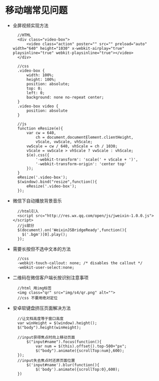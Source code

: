 # 移动端常见问题 #

- 全屏视频实现方法

		//HTML
		<div class="video-box">
        	<video class="action" poster="" src="" preload="auto" width="640" height="1030" x-webkit-airplay="true" playsinline="true" webkit-playsinline="true"></video>
        </div>

		//css
		.video-box {
			width: 100%;
			height: 100%;
			position: absolute;
			top: 0;
			left: 0;
			background: none no-repeat center; 
		}
		.video-box video {
    		position: absolute
    	}

		//js
		function eResize(e){
	        var cw = 640,
	            ch = document.documentElement.clientHeight,
	            vScale, vwScale, vhScale;
	        vwScale = cw / 640, vhScale = ch / 1030;
	        vScale = vwScale > vhScale ? vwScale : vhScale;
	        $(e).css({
	            '-webkit-transform': 'scale(' + vScale + ')',
	            '-webkit-transform-origin': 'center top'
	        });
    	} 
	    eResize('.video-box');
	    $(window).bind("resize",function(){
	        eResize('.video-box');
	    });

- 微信下自动播放背景音乐
		
		//html引入
		<script src="http://res.wx.qq.com/open/js/jweixin-1.0.0.js"></script>
		//js部分
		$(document).on('WeixinJSBridgeReady',function(){
          $('.bgm')[0].play();
    	});

- 需要长按但不选中文本的方法
	
		//css
		-webkit-touch-callout: none; /* disables the callout */
		-webkit-user-select:none;

- 二维码在微信客户端长按识别注意事项

		//html 用img标签
		<img class="qr" src="img/s4/qr.png" alt="">
		//css 不要用绝对定位

- 安卓软键盘挤压页面解决方法

		//让文档高度等于窗口高度
    	var winHeight = $(window).height();  
		$("body").height(winHeight);
		
		//input获得焦点时向上移动页面
		    $("input#name").focus(function(){
		        var num = $(this).offset().top-500+"px";
		        $("body").animate({scrollTop:num},600);
		});
		//input失去焦点时还原页面位置
		    $('input#name').blur(function(){
		        $('body').animate({scrollTop:0},600);  
		})
